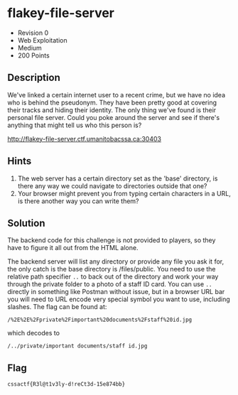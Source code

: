 # flakey-file-server
- Revision 0
- Web Exploitation
- Medium
- 200 Points

## Description
We've linked a certain internet user to a recent crime, but we have no idea who is behind the pseudonym. They have been pretty good at covering their tracks and hiding their identity. The only thing we've found is their personal file server. Could you poke around the server and see if there's anything that might tell us who this person is?

<http://flakey-file-server.ctf.umanitobacssa.ca:30403>

## Hints
1. The web server has a certain directory set as the 'base' directory, is there any way we could navigate to directories outside that one?
2. Your browser might prevent you from typing certain characters in a URL, is there another way you can write them?

## Solution
The backend code for this challenge is not provided to players, so they have to figure it all out from the HTML alone.

The backend server will list any directory or provide any file you ask it for, the only catch is the base directory is /files/public. You need to use the relative path specifier `..` to back out of the directory and work your way through the private folder to a photo of a staff ID card. You can use `..` directly in something like Postman without issue, but in a browser URL bar you will need to URL encode very special symbol you want to use, including slashes. The flag can be found at:

`/%2E%2E%2Fprivate%2Fimportant%20documents%2Fstaff%20id.jpg`

which decodes to

`/../private/important documents/staff id.jpg`

## Flag
`cssactf{R3l@t1v3ly-d!reCt3d-15e874bb}`